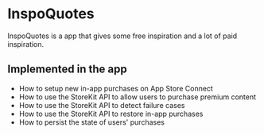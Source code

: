 
# InspoQuotes

InspoQuotes is a app that gives some free inspiration and a lot of paid inspiration.  

## Implemented in the app

* How to setup new in-app purchases on App Store Connect
* How to use the StoreKit API to allow users to purchase premium content
* How to use the StoreKit API to detect failure cases
* How to use the StoreKit API to restore in-app purchases
* How to persist the state of users' purchases

